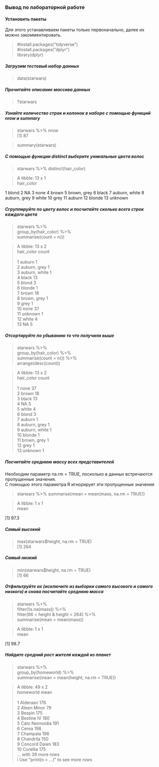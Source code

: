 ### Вывод по лабораторной работе
#### Установить пакеты
Для этого устанавливаем пакеты только первоначально,
далее их можно закомментировать.
> #install.packages("tidyverse")  
> #install.packages("dplyr")  
> library(dplyr)  
##### Загрузим тестовый набор данных
> data(starwars)
##### Прочитайте описание массива данных
> ?starwars
##### Узнайте количество строк и колонок в наборе с помощью функций nrow и summary
> starwars %>% nrow  
[1] 87  

> summary(starwars)  

##### С помощью функции distinct выберите уникальные цвета волос  
> starwars %>% distinct(hair_color)   

> A tibble: 13 x 1    
   hair_color       
   <chr>            
 1 blond            
 2 NA               
 3 none             
 4 brown            
 5 brown, grey       
 6 black            
 7 auburn, white    
 8 auburn, grey     
 9 white            
10 grey             
11 auburn         
12 blonde          
13 unknown          
   
##### Сгруппируйте по цвету волос и посчитайте сколько всего строк каждого цвета
> starwars %>%    
>   group_by(hair_color) %>%    
>   summarise(count = n())  

> A tibble: 13 x 2    
   hair_color    count    
   <chr>         <int>     
 1 auburn            1     
 2 auburn, grey      1      
 3 auburn, white     1     
 4 black            13      
 5 blond             3      
 6 blonde            1      
 7 brown            18      
 8 brown, grey       1        
 9 grey              1      
10 none             37      
11 unknown           1       
12 white             4      
13 NA                5      
      
##### Отсортируйте по убыванию то что получили выше
> starwars %>%    
>   group_by(hair_color) %>%    
>   summarise(count = n()) %>%     
>   arrange(desc(count))  

> A tibble: 13 x 2    
   hair_color    count    
   <chr>         <int>    
 1 none             37    
 2 brown            18    
 3 black            13    
 4 NA                5    
 5 white             4    
 6 blond             3    
 7 auburn            1    
 8 auburn, grey      1    
 9 auburn, white     1    
10 blonde            1    
11 brown, grey       1    
12 grey              1    
13 unknown           1    
##### Посчитайте среднюю массу всех представителей  
Необходим параметр na.rm = TRUE, посколько в данных встречаются пропущенные значения.  
С помощью этого параметра R игнорирует эти пропущенные значения
> starwars %>% summarise(mean = mean(mass, na.rm = TRUE))

> A tibble: 1 x 1    
   mean    
  <dbl>   
[1]  97.3    
     
##### Самый высокий 
> max(starwars$height, na.rm = TRUE)  
[1] 264
     
##### Самый низкий
> min(starwars$height, na.rm = TRUE)  
[1] 66
     
##### Отфильтруйте их (исключите из выборки самого высокого и самого низкого) и снова посчитайте среднюю масса
> starwars %>%   
>   filter(!is.na(mass)) %>%  
>   filter(66 < height & height < 264) %>%  
>   summarise(mean = mean(mass))  

> A tibble: 1 x 1  
   mean  
  <dbl>    
[1]  98.7 
     
##### Найдите средний рост жителя каждой из планет
> starwars %>%   
>   group_by(homeworld) %>%  
>   summarise(mean = mean(height, na.rm = TRUE))  

> A tibble: 49 x 2  
   homeworld       mean  
   <chr>          <dbl>  
 1 Alderaan        176.  
 2 Aleen Minor      79   
 3 Bespin          175   
 4 Bestine IV      180   
 5 Cato Neimoidia  191   
 6 Cerea           198   
 7 Champala        196   
 8 Chandrila       150   
 9 Concord Dawn    183   
10 Corellia        175   
> ... with 39 more rows  
> i Use "print(n = ...)" to see more rows  
